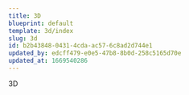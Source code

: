 ```yaml
---
title: 3D
blueprint: default
template: 3d/index
slug: 3d
id: b2b43848-0431-4cda-ac57-6c8ad2d744e1
updated_by: edcff479-e0e5-47b8-8b0d-258c5165d70e
updated_at: 1669540286
---
```

3D